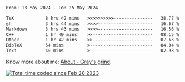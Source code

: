 <!--START_SECTION:waka-->

```txt
From: 18 May 2024 - To: 25 May 2024

TeX            8 hrs 42 mins   >>>>>>>>>>---------------   38.77 %
sh             3 hrs 44 mins   >>>>---------------------   16.67 %
Markdown       3 hrs 43 mins   >>>>---------------------   16.56 %
C++            1 hr 49 mins    >>-----------------------   08.15 %
Other          1 hr 42 mins    >>-----------------------   07.63 %
BibTeX         54 mins         >------------------------   04.04 %
Text           40 mins         >------------------------   02.98 %
```

<!--END_SECTION:waka-->

<!-- [![grayxu's github stats](https://github-readme-stats.vercel.app/api?username=grayxu&count_private=true&show_icons=true)](https://github.com/grayxu) -->

Know more about me: [About - Gray's grind](https://www.grayxu.cn/).
<p align="left">
  <a href="https://wakatime.com/@c69eb31e-43a1-463f-8968-c3449e386f57"><img src="https://wakatime.com/badge/user/c69eb31e-43a1-463f-8968-c3449e386f57.svg" title="Total time coded since Feb 28 2023" /></a>
</p>

